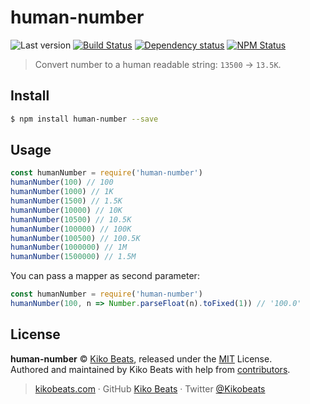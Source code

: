 # human-number

![Last version](https://img.shields.io/github/tag/Kikobeats/human-number.svg?style=flat-square)
[![Build Status](https://img.shields.io/travis/Kikobeats/human-number/master.svg?style=flat-square)](https://travis-ci.org/Kikobeats/human-number)
[![Dependency status](https://img.shields.io/david/Kikobeats/human-number.svg?style=flat-square)](https://david-dm.org/Kikobeats/human-number)
[![NPM Status](https://img.shields.io/npm/dm/human-number.svg?style=flat-square)](https://www.npmjs.org/package/human-number)

> Convert number to a human readable string: `13500` → `13.5K`.

## Install

```bash
$ npm install human-number --save
```

## Usage

```js
const humanNumber = require('human-number')
humanNumber(100) // 100
humanNumber(1000) // 1K
humanNumber(1500) // 1.5K
humanNumber(10000) // 10K
humanNumber(10500) // 10.5K
humanNumber(100000) // 100K
humanNumber(100500) // 100.5K
humanNumber(1000000) // 1M
humanNumber(1500000) // 1.5M
```

You can pass a mapper as second parameter:

```js
const humanNumber = require('human-number')
humanNumber(100, n => Number.parseFloat(n).toFixed(1)) // '100.0'
```

## License

**human-number** © [Kiko Beats](https://kikobeats.com), released under the [MIT](https://github.com/Kikobeats/human-number/blob/master/LICENSE.md) License.<br>
Authored and maintained by Kiko Beats with help from [contributors](https://github.com/Kikobeats/human-number/contributors).

> [kikobeats.com](https://kikobeats.com) · GitHub [Kiko Beats](https://github.com/Kikobeats) · Twitter [@Kikobeats](https://twitter.com/Kikobeats)
